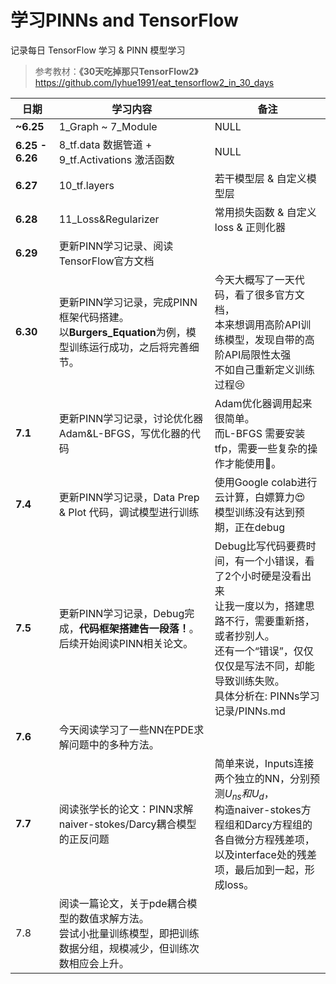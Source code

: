 <!-- #region -->
# 学习PINNs and TensorFlow 


记录每日 TensorFlow 学习 & PINN 模型学习
> 参考教材：**《30天吃掉那只TensorFlow2》** https://github.com/lyhue1991/eat_tensorflow2_in_30_days



| 日期            | 学习内容                                                     | 备注                                                         |
| --------------- | ------------------------------------------------------------ | ------------------------------------------------------------ |
| **~6.25**       | 1_Graph ~ 7_Module                                           | NULL                                                         |
| **6.25 - 6.26** | 8_tf.data 数据管道 + 9_tf.Activations 激活函数               | NULL                                                         |
| **6.27**        | 10_tf.layers                                                 | 若干模型层 & 自定义模型层                                    |
| **6.28**        | 11_Loss&Regularizer                                          | 常用损失函数 & 自定义loss & 正则化器                         |
| **6.29**        | 更新PINN学习记录、阅读TensorFlow官方文档                     |                                                              |
| **6.30**        | 更新PINN学习记录，完成PINN框架代码搭建。<br />以**Burgers_Equation**为例，模型训练运行成功，之后将完善细节。<br /> | 今天大概写了一天代码，看了很多官方文档，<br />本来想调用高阶API训练模型，发现自带的高阶API局限性太强<br />不如自己重新定义训练过程😢 |
| **7.1**         | 更新PINN学习记录，讨论优化器Adam&L-BFGS，写优化器的代码      | Adam优化器调用起来很简单。<br />而L-BFGS 需要安装tfp，需要一些复杂的操作才能使用🤣。 |
| **7.4**         | 更新PINN学习记录，Data Prep & Plot 代码，调试模型进行训练    | 使用Google colab进行云计算，白嫖算力😍<br />模型训练没有达到预期，正在debug |
| **7.5**         | 更新PINN学习记录，Debug完成，**代码框架搭建告一段落！**。<br />后续开始阅读PINN相关论文。 | Debug比写代码要费时间，有一个小错误，看了2个小时硬是没看出来<br />让我一度以为，搭建思路不行，需要重新搭，或者抄别人。<br />还有一个“错误”，仅仅仅仅是写法不同，却能导致训练失败。<br />具体分析在: PINNs学习记录/PINNs.md |
| **7.6**         | 今天阅读学习了一些NN在PDE求解问题中的多种方法。              |                                                              |
| **7.7**         | 阅读张学长的论文：PINN求解naiver-stokes/Darcy耦合模型的正反问题 | 简单来说，Inputs连接两个独立的NN，分别预测$U_{ns} 和 U_{d}$，<br />构造naiver-stokes方程组和Darcy方程组的各自微分方程残差项，<br />以及interface处的残差项，最后加到一起，形成loss。 |
| 7.8             | 阅读一篇论文，关于pde耦合模型的数值求解方法。<br />尝试小批量训练模型，即把训练数据分组，规模减少，但训练次数相应会上升。 |                                                              |





<!-- #endregion -->
